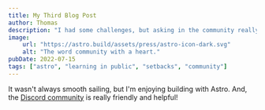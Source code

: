 ```yaml
---
title: My Third Blog Post
author: Thomas
description: "I had some challenges, but asking in the community really helped!"
image: 
    url: "https://astro.build/assets/press/astro-icon-dark.svg"
    alt: "The word community with a heart."
pubDate: 2022-07-15
tags: ["astro", "learning in public", "setbacks", "community"]
---
```

It wasn't always smooth sailing, but I'm enjoying building with Astro. And, the [Discord community](https://astro.build/chat) is really friendly and helpful!